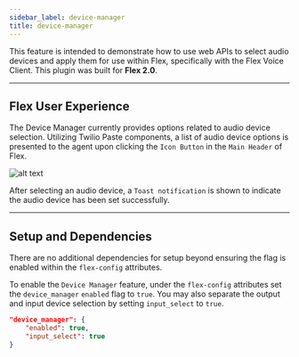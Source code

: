 ```yaml
---
sidebar_label: device-manager
title: device-manager
---
```


This feature is intended to demonstrate how to use web APIs to select audio devices and apply them for use within Flex, specifically with the Flex Voice Client. This plugin was built for **Flex 2.0**.

---

## Flex User Experience

The Device Manager currently provides options related to audio device selection. Utilizing Twilio Paste components, a list of audio device options is presented to the agent upon clicking the `Icon Button` in the `Main Header` of Flex.

![alt text](/img/features/device-manager/DeviceManagerMenu.gif)

After selecting an audio device, a `Toast notification` is shown to indicate the audio device has been set successfully.

---

## Setup and Dependencies

There are no additional dependencies for setup beyond ensuring the flag is enabled within the `flex-config` attributes.

To enable the `Device Manager` feature, under the `flex-config` attributes set the `device_manager` `enabled` flag to `true`. You may also separate the output and input device selection by setting `input_select` to `true`.

```json
"device_manager": {
    "enabled": true,
    "input_select": true
}
```
